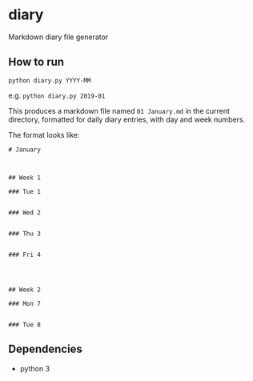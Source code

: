 # diary
Markdown diary file generator

## How to run

`python diary.py YYYY-MM`

e.g. `python diary.py 2019-01`

This produces a markdown file named `01 January.md` in the current directory, formatted for daily diary entries, with day and week numbers.

The format looks like:

```
# January



## Week 1

### Tue 1


### Wed 2


### Thu 3


### Fri 4




## Week 2

### Mon 7


### Tue 8
```
## Dependencies

* python 3